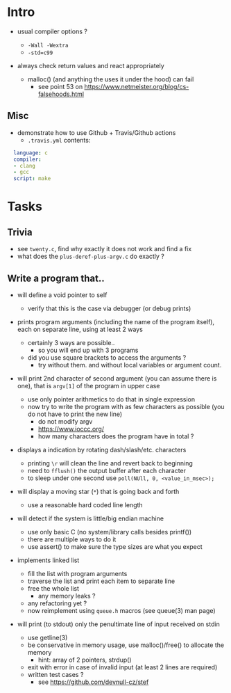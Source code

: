 # Intro

- usual compiler options ?
  - `-Wall -Wextra`
  - `-std=c99`

- always check return values and react appropriately
  - malloc() (and anything the uses it under the hood) can fail
    - see point 53 on https://www.netmeister.org/blog/cs-falsehoods.html


## Misc

- demonstrate how to use Github + Travis/Github actions
  - `.travis.yml` contents:
```yml
  language: c
  compiler:
  - clang
  - gcc
  script: make
```

# Tasks

## Trivia

- see `twenty.c`, find why exactly it does not work and find a fix
- what does the `plus-deref-plus-argv.c` do exactly ?

## Write a program that..

- will define a void pointer to self
  - verify that this is the case via debugger (or debug prints)

- prints program arguments (including the name of the program itself),
  each on separate line, using at least 2 ways
  - certainly 3 ways are possible..
    - so you will end up with 3 programs
  - did you use square brackets to access the arguments ?
    - try without them. and without local variables or argument count.

- will print 2nd character of second argument (you can assume there is one), that is `argv[1]`
  of the program in upper case
  - use only pointer arithmetics to do that in single expression
  - now try to write the program with as few characters as possible (you do not have to print the new line)
    - do not modify argv
    - https://www.ioccc.org/
    - how many characters does the program have in total ?

- displays a indication by rotating dash/slash/etc. characters
  - printing `\r` will clean the line and revert back to beginning
  - need to `fflush()` the output buffer after each character
  - to sleep under one second use `poll(NUll, 0, <value_in_msec>);`

- will display a moving star (`*`) that is going back and forth
  - use a reasonable hard coded line length

- will detect if the system is little/big endian machine
  - use only basic C (no system/library calls besides printf())
  - there are multiple ways to do it
  - use assert() to make sure the type sizes are what you expect

- implements linked list
  - fill the list with program arguments
  - traverse the list and print each item to separate line
  - free the whole list
    - any memory leaks ?
  - any refactoring yet ?
  - now reimplement using `queue.h` macros (see queue(3) man page)

- will print (to stdout) only the penultimate line of input received on stdin
  - use getline(3)
  - be conservative in memory usage, use malloc()/free() to allocate the memory
    - hint: array of 2 pointers, strdup()
  - exit with error in case of invalid input (at least 2 lines are required)
  - written test cases ?
    - see https://github.com/devnull-cz/stef

